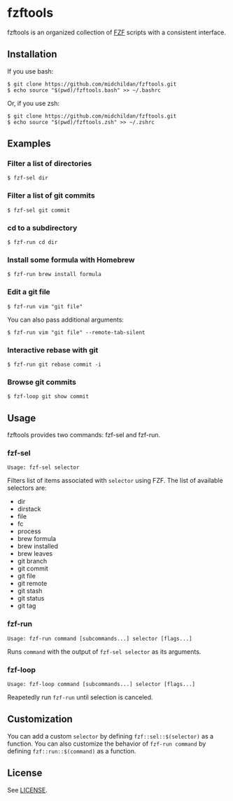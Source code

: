 # fzftools

fzftools is an organized collection of [FZF](https://github.com/junegunn/fzf)
scripts with a consistent interface.

## Installation

If you use bash:

```console
$ git clone https://github.com/midchildan/fzftools.git
$ echo source "$(pwd)/fzftools.bash" >> ~/.bashrc
```
Or, if you use zsh:

```console
$ git clone https://github.com/midchildan/fzftools.git
$ echo source "$(pwd)/fzftools.zsh" >> ~/.zshrc
```

## Examples

### Filter a list of directories

```console
$ fzf-sel dir
```

### Filter a list of git commits

```console
$ fzf-sel git commit
```

### cd to a subdirectory

```console
$ fzf-run cd dir
```

### Install some formula with Homebrew

```console
$ fzf-run brew install formula
```

### Edit a git file

```console
$ fzf-run vim "git file"
```

You can also pass additional arguments:

```console
$ fzf-run vim "git file" --remote-tab-silent
```

### Interactive rebase with git

```console
$ fzf-run git rebase commit -i
```

### Browse git commits

```console
$ fzf-loop git show commit
```

## Usage

fzftools provides two commands: fzf-sel and fzf-run.

### fzf-sel

```
Usage: fzf-sel selector
```

Filters list of items associated with `selector` using FZF. The list of
available selectors are:

- dir
- dirstack
- file
- fc
- process
- brew formula
- brew installed
- brew leaves
- git branch
- git commit
- git file
- git remote
- git stash
- git status
- git tag

### fzf-run

```
Usage: fzf-run command [subcommands...] selector [flags...]
```

Runs `command` with the output of `fzf-sel selector` as its arguments.

### fzf-loop

```
Usage: fzf-loop command [subcommands...] selector [flags...]
```

Reapetedly run `fzf-run` until selection is canceled.

## Customization

You can add a custom `selector` by defining `fzf::sel::$(selector)` as a
function. You can also customize the behavior of `fzf-run command` by defining 
`fzf::run::$(command)` as a function.

## License

See [LICENSE](LICENSE).
